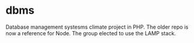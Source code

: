 # dbms

Database management systesms climate project in PHP. The older repo is now a reference for Node. The
  group elected to use the LAMP stack. 
